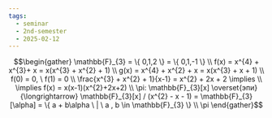 ```yaml
---
tags:
  - seminar
  - 2nd-semester
  - 2025-02-12
---
```

$$\begin{gather}
\mathbb{F}_{3} = \{ 0,1,2 \} = \{ 0,1,-1 \} \\
f(x) = x^{4} + x^{3}+ x = x(x^{3} + x^{2} + 1) \\
g(x) = x^{4} + x^{2} + x = x(x^{3} + x + 1) \\ 
f(0) = 0, \ f(1) = 0 \\
\frac{x^{3} + x^{2} + 1}{x-1} = x^{2} + 2x + 2 \implies \\
\implies f(x) = x(x-1)(x^{2}+2x+2) \\
\pi: \mathbb{F}_{3}[x] \overset{эпи}{\longrightarrow} \mathbb{F}_{3}[x] / (x^{2} - x - 1) = \mathbb{F}_{3}[\alpha] = \{ a + b\alpha \ | \ a , b \in \mathbb{F}_{3} \} \\
\pi
\end{gather}$$